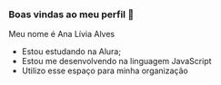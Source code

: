 ### Boas vindas ao meu perfil 💙

Meu nome é Ana Lívia Alves

- Estou estudando na Alura;
- Estou me desenvolvendo na linguagem JavaScript
- Utilizo esse espaço para minha organização 
